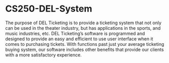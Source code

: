 # CS250-DEL-System

The purpose of DEL Ticketing is to provide a ticketing system that not only can be used in the theater industry, but has applications in the sports, and music industries, etc.
DEL Ticketing’s software is programmed and designed to provide an easy and efficient to use user interface when it comes to purchasing tickets. 
With functions past just your average ticketing buying system, our software includes other benefits that provide our clients with a more satisfactory experience.

